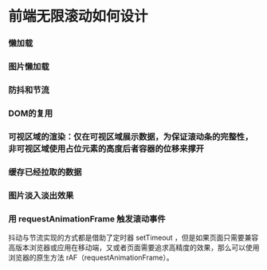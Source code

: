 # 前端无限滚动如何设计

### 懒加载

### 图片懒加载

### 防抖和节流

### DOM的复用

### 可视区域的渲染：仅在可视区域展示数据，为保证滚动条的完整性，非可视区域使用占位元素的高度后者容器的位移来撑开

### 缓存已经拉取的数据

### 图片淡入淡出效果

### 用 requestAnimationFrame 触发滚动事件

抖动与节流实现的方式都是借助了定时器 setTimeout ，但是如果页面只需要兼容高版本浏览器或应用在移动端，又或者页面需要追求高精度的效果，那么可以使用浏览器的原生方法 rAF（requestAnimationFrame）。
